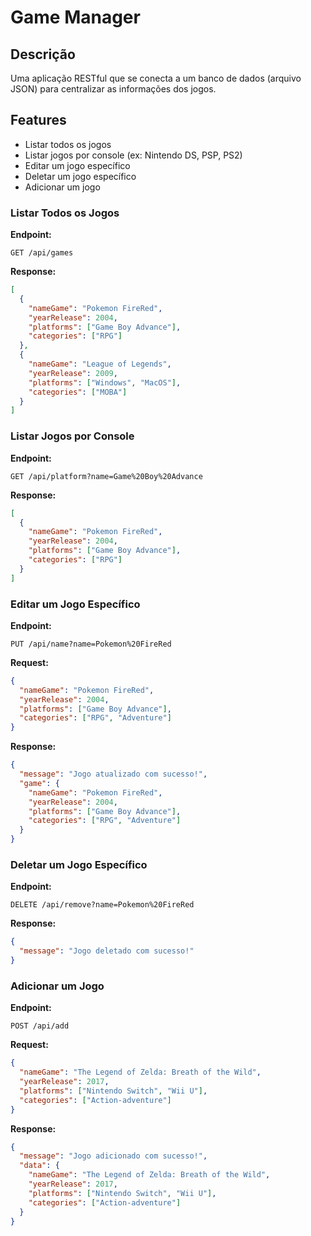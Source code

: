 # Game Manager

## Descrição
Uma aplicação RESTful que se conecta a um banco de dados (arquivo JSON) para centralizar as informações dos jogos.

## Features
- Listar todos os jogos
- Listar jogos por console (ex: Nintendo DS, PSP, PS2)
- Editar um jogo específico
- Deletar um jogo específico
- Adicionar um jogo


### Listar Todos os Jogos
**Endpoint:**

```
GET /api/games
```

**Response:**

```json
[
  {
    "nameGame": "Pokemon FireRed",
    "yearRelease": 2004,
    "platforms": ["Game Boy Advance"],
    "categories": ["RPG"]
  },
  {
    "nameGame": "League of Legends",
    "yearRelease": 2009,
    "platforms": ["Windows", "MacOS"],
    "categories": ["MOBA"]
  }
]
```

### Listar Jogos por Console
**Endpoint:**

```
GET /api/platform?name=Game%20Boy%20Advance
```

**Response:**

```json
[
  {
    "nameGame": "Pokemon FireRed",
    "yearRelease": 2004,
    "platforms": ["Game Boy Advance"],
    "categories": ["RPG"]
  }
]
```

### Editar um Jogo Específico
**Endpoint:**

```
PUT /api/name?name=Pokemon%20FireRed
```

**Request:**

```json
{
  "nameGame": "Pokemon FireRed",
  "yearRelease": 2004,
  "platforms": ["Game Boy Advance"],
  "categories": ["RPG", "Adventure"]
}
```

**Response:**

```json
{
  "message": "Jogo atualizado com sucesso!",
  "game": {
    "nameGame": "Pokemon FireRed",
    "yearRelease": 2004,
    "platforms": ["Game Boy Advance"],
    "categories": ["RPG", "Adventure"]
  }
}
```

### Deletar um Jogo Específico
**Endpoint:**

```
DELETE /api/remove?name=Pokemon%20FireRed
```

**Response:**

```json
{
  "message": "Jogo deletado com sucesso!"
}
```

### Adicionar um Jogo
**Endpoint:**

```
POST /api/add
```

**Request:**

```json
{
  "nameGame": "The Legend of Zelda: Breath of the Wild",
  "yearRelease": 2017,
  "platforms": ["Nintendo Switch", "Wii U"],
  "categories": ["Action-adventure"]
}
```

**Response:**

```json
{
  "message": "Jogo adicionado com sucesso!",
  "data": {
    "nameGame": "The Legend of Zelda: Breath of the Wild",
    "yearRelease": 2017,
    "platforms": ["Nintendo Switch", "Wii U"],
    "categories": ["Action-adventure"]
  }
}
```
